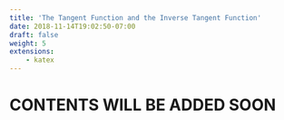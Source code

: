 ```yaml
---
title: 'The Tangent Function and the Inverse Tangent Function'
date: 2018-11-14T19:02:50-07:00
draft: false
weight: 5
extensions:
    - katex
---
```


<h1>CONTENTS WILL BE ADDED SOON</h1>